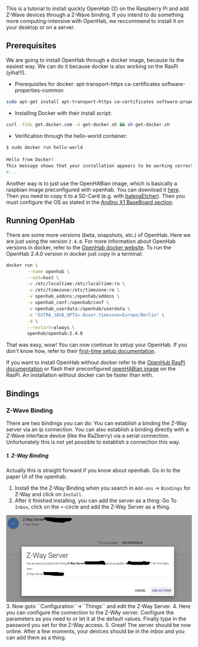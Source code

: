 This is a tutorial to install quickly OpenHab (2) on the Raspberry Pi and add Z-Wave devices through a Z-Wave binding. If you intend to do something more computing-intensive with OpenHab, we reccommend to install it on your desktop or on a server.

## Prerequisites
We are going to install OpenHab through a docker image, because its the easiest way. We can do it because docker is also working on the RasPi (yiha!!!). 

* Prerequisites for docker: apt-transport-https ca-certificates software-properties-common
```bash
sudo apt-get install apt-transport-https ca-certificates software-properties-common -y
```
* Installing Docker with their install script:
```bash
curl -fsSL get.docker.com -o get-docker.sh && sh get-docker.sh
```
* Verification through the hello-world container:
```bash
$ sudo docker run hello-world

Hello from Docker!
This message shows that your installation appears to be working correctly.
#...
```
Another way is to just use the OpenHABian image, which is basically a raspbian image preconfigured with openhab. You can download it [here](https://www.openhab.org/docs/installation/openhabian.html). Then you need to copy it to a SD-Card (e.g. with [balenaEtcher](https://www.balena.io/etcher/)). Then you must configure the OS as stated in the [Andino X1 BaseBoard section](https://github.com/andino-systems/Andino-X1/wiki/Andino-X1-BaseBoard). 
## Running OpenHab
There are some more versions (beta, snapshots, etc.) of OpenHab. Here we are just using the version ``2.4.0``. For more information about OpenHab versions in docker, refer to the [OpenHab docker website](https://hub.docker.com/r/openhab/openhab/).
To run the OpenHab 2.4.0 version in docker just copy in a terminal:
```bash
docker run \
        --name openhab \
        --net=host \
        -v /etc/localtime:/etc/localtime:ro \
        -v /etc/timezone:/etc/timezone:ro \
        -v openhab_addons:/openhab/addons \
        -v openhab_conf:/openhab/conf \
        -v openhab_userdata:/openhab/userdata \
        -e "EXTRA_JAVA_OPTS=-Duser.timezone=Europe/Berlin" \
        -d \
        --restart=always \
        openhab/openhab:2.4.0
```
That was easy, wow! You can now continue to setup your OpenHab. If you don't know how, refer to their [first-time setup documentation](https://www.openhab.org/docs/tutorial/1sttimesetup.html).

If you want to install OpenHab without docker refer to the [OpenHub RasPi documentation](https://www.openhab.org/docs/installation/rasppi.html) or flash their preconfigured [openHABian image](https://www.openhab.org/docs/installation/openhabian.html) on the RasPi. An installation without docker can be faster than with.

## Bindings

### Z-Wave Binding
There are two bindings you can do: You can establish a binding the Z-Way server via an ip connection. You can also establish a binding directly with a Z-Wave interface device (like the RaZberry) via a serial connection. Unfortunately this is not yet possible to establish a connection this way.
##### 1. Z-Way Binding
Actually this is straight forward if you know about openhab. Go in to the paper UI of the openhab. 
1. Install the the Z-Way Binding when you search in ``Add-ons`` -> ``Bindings`` for Z-Way and click on ``Install``.
2. After it finished installing, you can add the server as a thing: Go To ``Inbox``, click on the ``+``-circle and add the Z-Way Server as a thing. 
<div style="text-align:center;"><img src="add_z-way_as_thing.jpg" style="height:auto;"></div>
3. Now goto ``Configuration``->``Things`` and edit the Z-Way Server. 
4. Here you can configure the connection to the Z-WAy server. Configure the parameters as you need to or let it at the default values. Finally type in the password you set for the Z-Way access.
5. Great! The server should be now online. After a few moments, your devices should be in the inbox and you can add them as a thing.





